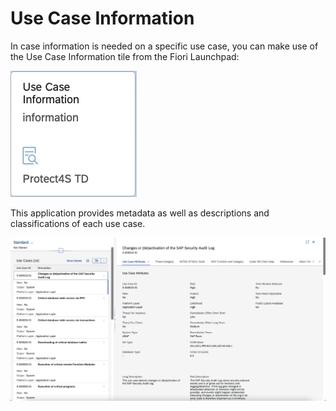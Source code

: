 # Use Case Information

In case information is needed on a specific use case, you can make use of the Use Case Information tile from the Fiori Launchpad:

![](<../.gitbook/assets/image (23) (1).png>)

This application provides metadata as well as descriptions and classifications of each use case.

![](<../.gitbook/assets/image (63) (1) (1) (1) (1) (1).png>)
